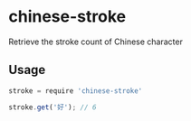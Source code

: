 chinese-stroke
====================

Retrieve the stroke count of Chinese character

## Usage

```javascript
stroke = require 'chinese-stroke'

stroke.get('好'); // 6
```
